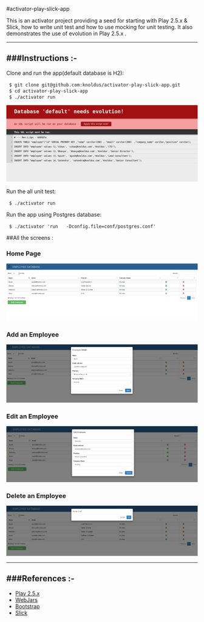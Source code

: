 #activator-play-slick-app

This is an activator project providing a seed for starting with Play 2.5.x & Slick, how to write unit test and how to use mocking for unit testing. It also demonstrates the use of evolution in Play 2.5.x .


-----------------------------------------------------------------------
###Instructions :-
-----------------------------------------------------------------------
Clone and run the app(default database is H2):

     $ git clone git@github.com:knoldus/activator-play-slick-app.git
     $ cd activator-play-slick-app
     $ ./activator run
    
![alt tag](/public/images/evolutions.png)
    
 Run the all unit test:

     $ ./activator run
    
Run the app using Postgres database:

     $ ./activator 'run   -Dconfig.file=conf/postgres.conf'
    
##All the screens :

### Home Page

![alt tag](/public/images/homepage.png)

### Add an Employee

![alt tag](/public/images/AddEmployee.png)

### Edit an Employee

![alt tag](/public/images/EditEmployee.png)

### Delete an Employee

![alt tag](/public/images/DeleteEmployee.png)

-----------------------------------------------------------------------
###References :-
-----------------------------------------------------------------------

* [Play 2.5.x](http://www.playframework.com)
* [WebJars](http://www.webjars.org/)
* [Bootstrap](http://getbootstrap.com/css/)
* [Slick](http://slick.typesafe.com/)
